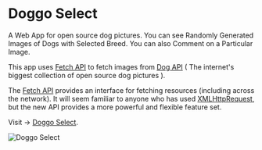 # Doggo Select 

A Web App for open source dog pictures. You can see Randomly Generated Images of Dogs with Selected Breed. You can also Comment on a Particular Image.

This app uses [Fetch API](https://developer.mozilla.org/en-US/docs/Web/API/Fetch_API) to fetch images from [Dog API](https://dog.ceo/dog-api/) ( The internet's biggest collection
of open source dog pictures ).

The [Fetch API](https://developer.mozilla.org/en-US/docs/Web/API/Fetch_API) provides an interface for fetching resources (including across the network). It will seem familiar to anyone who has used [XMLHttpRequest](https://developer.mozilla.org/en-US/docs/Web/API/XMLHttpRequest), but the new API provides a more powerful and flexible feature set.

Visit -> [Doggo Select](https://anujsaxenadev.github.io/DoggoSelect/).

![Doggo Select](https://raw.githubusercontent.com/anujsaxenadev/DoggoSelect/master/DoggoSelect.png "Doggo Select")

